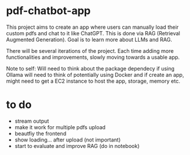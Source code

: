 # pdf-chatbot-app

This project aims to create an app where users can manually load their custom pdfs and chat to it like ChatGPT. This is done via RAG (Retrieval Augmented Generation). Goal is to learn more about LLMs and RAG.

There will be several iterations of the project. Each time adding more functionalities and improvements, slowly moving towards a usable app. 

Note to self: Will need to think about the package dependecy if using Ollama will need to think of potentially using Docker and if create an app, might need to get a EC2 instance to host the app, storage, memory etc. 


# to do
* stream output
* make it work for multiple pdfs upload
* beautfiy the frontend
* show loading... after upload (not important)
* start to evaluate and improve RAG (do in notebook)
